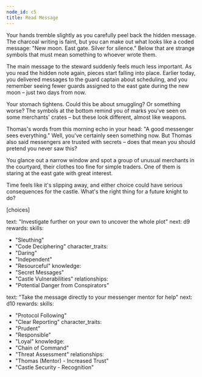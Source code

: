 ```yaml
---
node_id: c5
title: Read Message
---
```


Your hands tremble slightly as you carefully peel back the hidden message. The charcoal writing is faint, but you can make out what looks like a coded message: "New moon. East gate. Silver for silence." Below that are strange symbols that must mean something to whoever wrote them.

The main message to the steward suddenly feels much less important. As you read the hidden note again, pieces start falling into place. Earlier today, you delivered messages to the guard captain about scheduling, and you remember seeing fewer guards assigned to the east gate during the new moon – just two days from now.

Your stomach tightens. Could this be about smuggling? Or something worse? The symbols at the bottom remind you of marks you've seen on some merchants' crates – but these look different, almost like weapons.

Thomas's words from this morning echo in your head: "A good messenger sees everything." Well, you've certainly seen something now. But Thomas also said messengers are trusted with secrets – does that mean you should pretend you never saw this?

You glance out a narrow window and spot a group of unusual merchants in the courtyard, their clothes too fine for simple traders. One of them is staring at the east gate with great interest.

Time feels like it's slipping away, and either choice could have serious consequences for the castle. What's the right thing for a future knight to do?

[choices]

text: "Investigate further on your own to uncover the whole plot"
next: d9
rewards:
skills:
- "Sleuthing"
- "Code Deciphering"
character_traits:
- "Daring"
- "Independent"
- "Resourceful"
knowledge:
- "Secret Messages"
- "Castle Vulnerabilities"
relationships:
- "Potential Danger from Conspirators"

text: "Take the message directly to your messenger mentor for help"
next: d10
rewards:
skills:
- "Protocol Following"
- "Clear Reporting"
character_traits:
- "Prudent"
- "Responsible"
- "Loyal"
knowledge:
- "Chain of Command"
- "Threat Assessment"
relationships:
- "Thomas (Mentor) - Increased Trust"
- "Castle Security - Recognition"